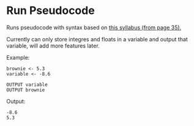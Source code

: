# Run Pseudocode

Runs pseudocode with syntax based on [this syllabus (from page 35).](https://www.cambridgeinternational.org/Images/595444-2023-2025-syllabus.pdf) 

Currently can only store integres and floats in a variable and output that variable, will add more features later.

Example:
```
brownie <- 5.3
variable <- -8.6

OUTPUT variable
OUTPUT brownie
```
Output:
```
-8.6
5.3
```